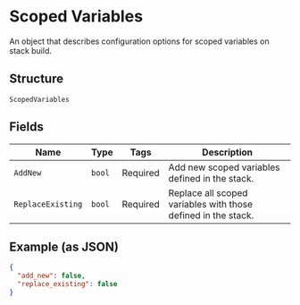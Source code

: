 
# Scoped Variables

An object that describes configuration options for scoped variables on stack build.

## Structure

`ScopedVariables`

## Fields

| Name | Type | Tags | Description |
|  --- | --- | --- | --- |
| `AddNew` | `bool` | Required | Add new scoped variables defined in the stack. |
| `ReplaceExisting` | `bool` | Required | Replace all scoped variables with those defined in the stack. |

## Example (as JSON)

```json
{
  "add_new": false,
  "replace_existing": false
}
```

